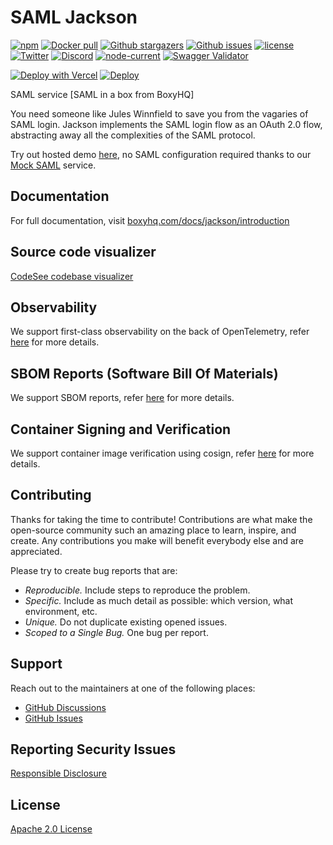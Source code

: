 # SAML Jackson

<p>
    <a href="https://www.npmjs.com/package/@boxyhq/saml-jackson"><img src="https://img.shields.io/npm/dt/@boxyhq/saml-jackson" alt="npm" ></a>
    <a href="https://hub.docker.com/r/boxyhq/jackson"><img src="https://img.shields.io/docker/pulls/boxyhq/jackson" alt="Docker pull"></a>
    <a href="https://github.com/boxyhq/jackson/stargazers"><img src="https://img.shields.io/github/stars/boxyhq/jackson" alt="Github stargazers"></a>
    <a href="https://github.com/boxyhq/jackson/issues"><img src="https://img.shields.io/github/issues/boxyhq/jackson" alt="Github issues"></a>
    <a href="https://github.com/boxyhq/jackson/blob/main/LICENSE"><img src="https://img.shields.io/github/license/boxyhq/jackson" alt="license"></a>
    <a href="https://twitter.com/BoxyHQ"><img src="https://img.shields.io/twitter/follow/BoxyHQ?style=social" alt="Twitter"></a>
    <a href="https://discord.gg/uyb7pYt4Pa"><img src="https://img.shields.io/discord/877585485235630130" alt="Discord"></a>
    <a href="https://www.npmjs.com/package/@boxyhq/saml-jackson"><img src="https://img.shields.io/node/v/@boxyhq/saml-jackson" alt="node-current"></a>
    <a href="https://raw.githubusercontent.com/boxyhq/jackson/main/swagger/swagger.json"><img src="https://img.shields.io/swagger/valid/3.0?specUrl=https%3A%2F%2Fraw.githubusercontent.com%2Fboxyhq%2Fjackson%2Fmain%2Fswagger%2Fswagger.json" alt="Swagger Validator"></a>
</p>

[![Deploy with Vercel](https://vercel.com/button)](<https://vercel.com/new/clone?repository-url=https%3A%2F%2Fgithub.com%2Fboxyhq%2Fjackson&env=DB_ENGINE,DB_TYPE,DB_URL,JACKSON_API_KEYS,DB_ENCRYPTION_KEY,EXTERNAL_URL&envDescription=DB%20configuration%20and%20keys%20for%20encryption%20and%20authentication.EXTERNAL_URL%20(Usually%20https%3A%2F%2F%3Cproject-name-from-above%3E.vercel.app)%20can%20be%20set%20after%20deployment%20from%20the%20project%20dashboard.Set%20to%20''%20if%20not%20applicable.&envLink=https://boxyhq.com/docs/jackson/env-variables>)
[![Deploy](https://www.herokucdn.com/deploy/button.svg)](https://heroku.com/deploy)

SAML service [SAML in a box from BoxyHQ]

You need someone like Jules Winnfield to save you from the vagaries of SAML login. Jackson implements the SAML login flow as an OAuth 2.0 flow, abstracting away all the complexities of the SAML protocol.

Try out hosted demo [here](https://saml-demo.boxyhq.com), no SAML configuration required thanks to our [Mock SAML](https://mocksaml.com) service.

## Documentation

For full documentation, visit [boxyhq.com/docs/jackson/introduction](https://boxyhq.com/docs/jackson/introduction)

## Source code visualizer

[CodeSee codebase visualizer](https://app.codesee.io/maps/public/53e91640-23b5-11ec-a724-79d7dd589517)

## Observability

We support first-class observability on the back of OpenTelemetry, refer [here](https://boxyhq.com/docs/jackson/observability) for more details.

## SBOM Reports (Software Bill Of Materials)

We support SBOM reports, refer [here](https://boxyhq.com/docs/jackson/sbom) for more details.

## Container Signing and Verification

We support container image verification using cosign, refer [here](https://boxyhq.com/docs/jackson/container-signing) for more details.

## Contributing

Thanks for taking the time to contribute! Contributions are what make the open-source community such an amazing place to learn, inspire, and create. Any contributions you make will benefit everybody else and are appreciated.

Please try to create bug reports that are:

- _Reproducible._ Include steps to reproduce the problem.
- _Specific._ Include as much detail as possible: which version, what environment, etc.
- _Unique._ Do not duplicate existing opened issues.
- _Scoped to a Single Bug._ One bug per report.

## Support

Reach out to the maintainers at one of the following places:

- [GitHub Discussions](https://github.com/boxyhq/jackson/discussions)
- [GitHub Issues](https://github.com/boxyhq/jackson/issues)

## Reporting Security Issues

[Responsible Disclosure](SECURITY.md)

## License

[Apache 2.0 License](https://github.com/boxyhq/jackson/blob/main/LICENSE)
